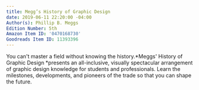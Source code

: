 ```yaml
---
title: Megg’s History of Graphic Design
date: 2019-06-11 22:20:00 -04:00
Author(s): Phillip B. Meggs
Edition Number: 5th
Amazon Item ID: '0470168730'
Goodreads Item ID: 11393396
---
```


You can't master a field without knowing the history.*Meggs' History of Graphic Design *presents an all-inclusive, visually spectacular arrangement of graphic design knowledge for students and professionals. Learn the milestones, developments, and pioneers of the trade so that you can shape the future.